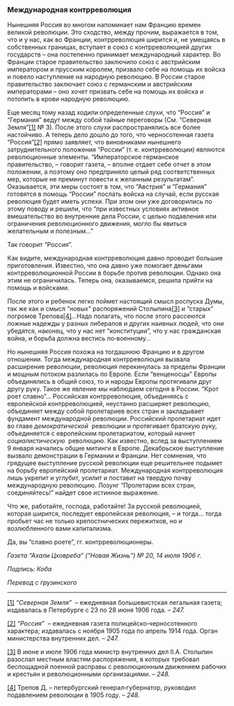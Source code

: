 ### Международная контрреволюция

Нынешняя Россия во многом напоминает нам Францию времен великой революции. Это сходство, между прочим, выражается в том, что и у нас, как во Франции, контрреволюция ширится и, не умещаясь в собственных границах, вступает в союз с контрреволюцией других государств – она постепенно принимает международный характер. Во Франции старое правительство заключило союз с австрийским императором и прусским королем, призвало себе на помощь их войска и повело наступление на народную революцию. В России старое правительство заключает союз с германским и австрийским императорами – оно хочет призвать себе на помощь их войска и потопить в крови народную революцию.

Еще месяц тому назад ходили определенные слухи, что “Россия” и “Германия” ведут между собой тайные переговоры (См. “Северная Земля”[[1]](#_ftn1) № 3). После этого слухи распространялись все более настойчиво. А теперь дело дошло до того, что черносотенная газета “Россия”[[2]](#_ftn2) прямо заявляет, что виновниками нынешнего затруднительного положения “России” (т. е. контрреволюции) являются революционные элементы. “Императорское германское правительство, – говорит газета, – вполне отдает себе отчет в этом положении, а поэтому оно предприняло целый ряд соответственных мер, которые не преминут повести к желанным результатам”. Оказывается, эти меры состоят в том, что “Австрия” и “Германия” готовятся в помощь “России” послать войска на случай, если русская революция будет иметь успехи. При этом они уже договорились по этому поводу и решили, что “при известных условиях активное вмешательство во внутренние дела России, с целью подавления или ограничения революционного движения, могло бы явиться желательным и полезным…”

Так говорит “Россия”.

Как видите, международная контрреволюция давно проводит большие приготовления. Известно, что она давно уже помогает деньгами контрреволюционной России в борьбе против революции. Однако она этим не ограничилась. Теперь она, оказываемся, решила прийти на помощь и войсками.

После этого и ребенок легко поймет настоящий смысл роспуска Думы, так же как и смысл “новых” распоряжений Столыпина[[3]](#_ftn3) и “старых” погромов Трепова[[4]](#_ftn4)…Надо полагать, что после этого рассеются ложные надежды у разных либералов и других наивных людей, что они убедятся, наконец, что у нас нет “конституции”, что у нас гражданская война, и борьба должна вестись по‑военному…

Но нынешняя Россия похожа на тогдашнюю Францию и в другом отношении. Тогда международная контрреволюция вызвала расширение революции, революция перекинулась за пределы Франции и мощным потоком разлилась по Европе. Если “венценосцы” Европы объединялись в общий союз, то и народы Европы протягивали друг другу руку. Такое же явление мы наблюдаем сегодня в России. “Крот роет славно”… Российская контрреволюция, объединяясь с европейской контрреволюцией, неустанно расширяет революцию, объединяет между собой пролетариев всех стран и закладывает фундамент международной революции. Российский пролетариат идет во главе _демократической_  революции и протягивает братскую руку, объединяется с европейским пролетариатом, который начнет _социалистическую_  революцию. Как известно, вслед за выступлением 9 января начались общие митинги в Европе. Декабрьское выступление вызвало демонстрации в Германии и Франции. Нет сомнения, что грядущее выступление русской революции еще решительнее подымет на борьбу европейский пролетариат. Международная контрреволюция лишь укрепит и углубит, усилит и поставит на твердую почву международную революцию. Лозунг “Пролетарии всех стран, соединяйтесь!” найдет свое истинное выражение.

Что же, работайте, господа, работайте! За русской революцией, которая ширится, последует европейская революция, – и тогда… тогда пробьет час не только крепостнических пережитков, но и возлюбленного вами капитализма.

Да, вы “славно роете”, гг. контрреволюционеры.

_Газета “Ахали Цховреба” (“Новая Жизнь”) №_ _20, 14 июля 1906_ _г._

_Подпись: Коба_

_Перевод с грузинского_

  

---

[[1]](#_ftnref1) _“Северная Земля”_  – ежедневная большевистская легальная газета; издавалась в Петербурге с 23 по 28 июня 1906 года. – _247._

[[2]](#_ftnref2) _“Россия”_  – ежедневная газета полицейско‑черносотенного характера; издавалась с ноября 1905 года по апрель 1914 года. Орган министерства внутренних дел. – _247._

[[3]](#_ftnref3) В июне и июле 1906 года министр внутренних дел II.А. Столыпин разослал местным властям распоряжения, в которых требовал беспощадной поенной расправы с революционным движением рабочих и крестьян и революционными организациями. – _248._

[[4]](#_ftnref4) Трепов Д. – петербургский генерал‑губернатор, руководил подавлением революции в 1905 году. – _248._